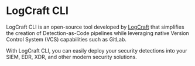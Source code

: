 # LogCraft CLI

LogCraft CLI is an open-source tool developed by [LogCraft](https://www.logcraft.io) that simplifies the creation of Detection-as-Code pipelines while leveraging native Version Control System (VCS) capabilities such as GitLab.

With LogCraft CLI, you can easily deploy your security detections into your SIEM, EDR, XDR, and other modern security solutions.

